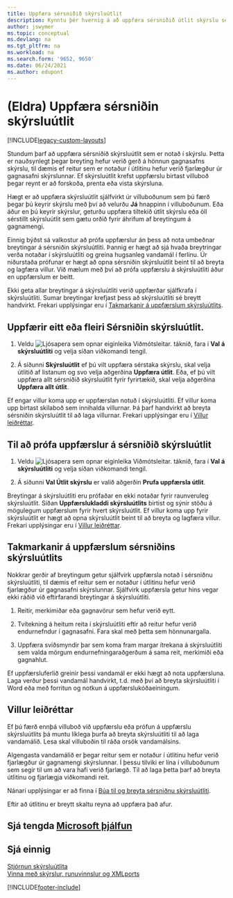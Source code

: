 ```yaml
---
title: Uppfæra sérsniðið skýrsluútlit
description: Kynntu þér hvernig á að uppfæra sérsniðið útlit skýrslu sem notað er í skýrslu þegar breytingar verða á hönnun á gagnasafni skýrslunnar sem dæmi.
author: jswymer
ms.topic: conceptual
ms.devlang: na
ms.tgt_pltfrm: na
ms.workload: na
ms.search.form: '9652, 9650'
ms.date: 06/24/2021
ms.author: edupont
---
```

# <a name="legacy-update-custom-report-layouts"></a><a name="legacy-update-custom-report-layouts"></a>(Eldra) Uppfæra sérsniðin skýrsluútlit

[!INCLUDE[legacy-custom-layouts](includes/legacy-custom-layouts.md)]

Stundum þarf að uppfæra sérsniðið skýrsluútlit sem er notað í skýrslu. Þetta er nauðsynlegt þegar breyting hefur verið gerð á hönnun gagnasafns skýrslu, til dæmis ef reitur sem er notaður í útlitinu hefur verið fjarlægður úr gagnasafni skýrslunnar. Ef skýrsluútlit krefst uppfærslu birtast villuboð þegar reynt er að forskoða, prenta eða vista skýrsluna.  

Hægt er að uppfæra skýrsluútlit sjálfvirkt úr villuboðunum sem þú færð þegar þú keyrir skýrslu með því að velurðu **Já** hnappinn í villuboðunum. Eða áður en þú keyrir skýrslur, geturðu uppfæra tiltekið útlit skýrslu eða öll sérstillt skýrsluútlit sem gætu orðið fyrir áhrifum af breytingum á gagnamengi.  

Einnig býðst sá valkostur að prófa uppfærslur án þess að nota umbeðnar breytingar á sérsniðin skýrsluútliti. Þannig er hægt að sjá hvaða breytringar verða notaðar í skýrsluútliti og greina hugsanleg vandamál í ferlinu. Úr niðurstaða prófunar er hægt að opna sérsniðin skýrsluútlit beint til að breyta og lagfæra villur. Við mælum með því að prófa uppfærslu á skýrsluútliti áður en uppfærslum er beitt.  

Ekki geta allar breytingar á skýrsluútliti verið uppfærðar sjálfkrafa í skýrsluútliti. Sumar breytingar krefjast þess að skýrsluútliti sé breytt handvirkt. Frekari upplýsingar eru í [Takmarkanir á uppfærslum skýrsluútlits](ui-update-report-layouts.md#UpdateLimitations).  

## <a name="to-update-one-or-more-custom-report-layouts"></a><a name="to-update-one-or-more-custom-report-layouts"></a>Uppfærir eitt eða fleiri Sérsniðin skýrsluútlit.

1.  Veldu ![Ljósapera sem opnar eiginleika Viðmótsleitar.](media/ui-search/search_small.png "Segðu mér hvað þú vilt gera") táknið, fara í **Val á skýrsluútliti** og velja síðan viðkomandi tengil.  

2.  Á síðunni **Skýrsluútlit** ef þú vilt uppfæra sérstaka skýrslu, skal velja útlitið af listanum og svo velja aðgerðina **Uppfæra útlit**. Eða, ef þú vilt uppfæra allt sérsniðið skýrsluútlit fyrir fyrirtækið, skal velja aðgerðina **Uppfæra allt útlit**.  

Ef engar villur koma upp er uppfærslan notuð í skýrsluútliti. Ef villur koma upp birtast skilaboð sem innihalda villurnar. Þá þarf handvirkt að breyta sérsniðin skýrsluútlit til að laga villurnar. Frekari upplýsingar eru í [Villur leiðréttar](ui-update-report-layouts.md#FixErrors).  

## <a name="to-test-custom-report-layout-updates"></a><a name="to-test-custom-report-layout-updates"></a>Til að prófa uppfærslur á sérsniðið skýrsluútlit

1.  Veldu ![Ljósapera sem opnar eiginleika Viðmótsleitar.](media/ui-search/search_small.png "Segðu mér hvað þú vilt gera") táknið, fara í **Val á skýrsluútliti** og velja síðan viðkomandi tengil.  

2.  Á síðunni **Val Útlit skýrslu** er valið aðgerðin **Prufa uppfærsla útlit**.  

 Breytingar á skýrsluútliti eru prófaðar en ekki notaðar fyrir raunveruleg skýrsluútlit. Síðan **Uppfærslukladdi skýrsluútlits** birtist og sýnir stöðu á mögulegum uppfærslum fyrir hvert skýrsluútlit. Ef villur koma upp fyrir skýrsluútlit er hægt að opna skýrsluútlit beint til að breyta og lagfæra villur. Frekari upplýsingar eru í [Villur leiðréttar](ui-update-report-layouts.md#FixErrors).  

## <a name="limitations-of-the-custom-report-layout-update"></a><a name="limitations-of-the-custom-report-layout-update"></a><a name="UpdateLimitations"></a> Takmarkanir á uppfærslum sérsniðins skýrsluútlits
 Nokkrar gerðir af breytingum getur sjálfvirk uppfærsla notað í sérsniðnu skýrsluútliti, til dæmis ef reitur sem er notaður í útlitinu hefur verið fjarlægður úr gagnasafni skýrslunnar. Sjálfvirk uppfærsla getur hins vegar ekki ráðið við eftirfarandi breytingar á skýrsluútliti.  

1.  Reitir, merkimiðar eða gagnavörur sem hefur verið eytt.  

2.  Tvítekning á heitum reita í skýrsluútliti eftir að reitur hefur verið endurnefndur í gagnasafni. Fara skal með þetta sem hönnunargalla.  

3.  Uppfæra sviðsmyndir þar sem koma fram margar ítrekana á skýrsluútliti sem valda mörgum endurnefningaraðgerðum á sama reit, merkimiði eða gagnahlut.  

 Ef uppfærsluferlið greinir þessi vandamál er ekki hægt að nota uppfærsluna. Laga verður þessi vandamál handvirkt, t.d. með því að breyta skýrsluútliti í Word eða með forritun og notkun á uppfærslukóðaeiningum.  

## <a name="fixing-errors"></a><a name="fixing-errors"></a><a name="FixErrors"></a> Villur leiðréttar
 Ef þú færð ennþá villuboð við uppfærslu eða prófun á uppfærslu skýrsluútlits þá muntu líklega þurfa að breyta skýrsluútliti til að laga vandamálið. Lesa skal villuboðin til ráða orsök vandamálsins.  

 Algengasta vandamálið er þegar reitur sem er notaður í útlitinu hefur verið fjarlægður úr gagnamengi skýrslunnar. Í þessu tilviki er lína í villuboðunum sem segir til um að vara hafi verið fjarlægð. Til að laga þetta þarf að breyta útlitinu og fjarlægja viðkomandi reit.  

 Nánari upplýsingar er að finna í [Búa til og breyta sérsniðnu skýrsluútliti](ui-how-create-custom-report-layout.md#ModifyCustomLayout).  

Eftir að útlitinu er breytt skaltu reyna að uppfæra það afur.  

## <a name="see-related-microsoft-training"></a><a name="see-related-microsoft-training"></a>Sjá tengda [Microsoft þjálfun](/training/modules/change-documents-dynamics-365-business-central/index)

## <a name="see-also"></a><a name="see-also"></a>Sjá einnig
 [Stjórnun skýrsluútlita](ui-manage-report-layouts.md)  
 [Vinna með skýrslur, runuvinnslur og XMLports](ui-work-report.md)  


[!INCLUDE[footer-include](includes/footer-banner.md)]
